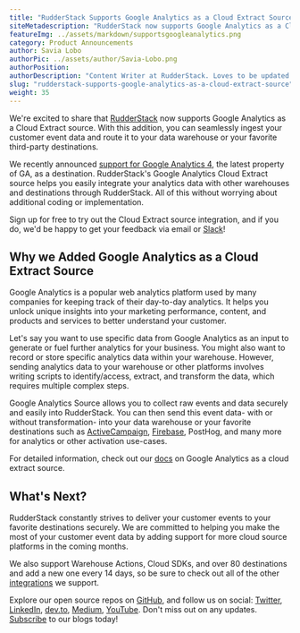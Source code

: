 ```yaml
---
title: "RudderStack Supports Google Analytics as a Cloud Extract Source"
siteMetadescription: "RudderStack now supports Google Analytics as a Cloud Extract source. Seamlessly ingest your customer event data and route it to your data warehouse or your favorite third-party destinations."
featureImg: ../assets/markdown/supportsgoogleanalytics.png
category: Product Announcements
author: Savia Lobo
authorPic: ../assets/author/Savia-Lobo.png
authorPosition: 
authorDescription: "Content Writer at RudderStack. Loves to be updated with the tech happenings around the globe. Loves singing and composing songs. Believes in putting the art in smart."
slug: "rudderstack-supports-google-analytics-as-a-cloud-extract-source"
weight: 35
---
```

We're excited to share that [RudderStack](http://www.rudderstack.com) now supports Google Analytics as a Cloud Extract source. With this addition, you can seamlessly ingest your customer event data and route it to your data warehouse or your favorite third-party destinations. 

We recently announced [support for Google Analytics 4](https://rudderstack.com/blog/rudderstack-adds-support-for-google-analytics-4-as-a-destination), the latest property of GA, as a destination. RudderStack's Google Analytics Cloud Extract source helps you easily integrate your analytics data with other warehouses and destinations through RudderStack. All of this without worrying about additional coding or implementation.

Sign up for free to try out the Cloud Extract source integration, and if you do, we'd be happy to get your feedback via email or [Slack](https://resources.rudderstack.com/join-rudderstack-slack)! 


## Why we Added Google Analytics as a Cloud Extract Source

Google Analytics is a popular web analytics platform used by many companies for keeping track of their day-to-day analytics. It helps you unlock unique insights into your marketing performance, content, and products and services to better understand your customer. 

Let's say you want to use specific data from Google Analytics as an input to generate or fuel further analytics for your business. You might also want to record or store specific analytics data within your warehouse. However, sending analytics data to your warehouse or other platforms involves writing scripts to identify/access, extract, and transform the data, which requires multiple complex steps.

Google Analytics Source allows you to collect raw events and data securely and easily into RudderStack. You can then send this event data- with or without transformation- into your data warehouse or your favorite destinations such as [ActiveCampaign](https://www.activecampaign.com/), [Firebase](https://firebase.google.com/), PostHog, and many more for analytics or other activation use-cases.

For detailed information, check out our [docs](https://docs.rudderstack.com/cloud-extract-sources/google-analytics) on Google Analytics as a cloud extract source.


## What's Next?

RudderStack constantly strives to deliver your customer events to your favorite destinations securely. We are committed to helping you make the most of your customer event data by adding support for more cloud source platforms in the coming months.

We also support Warehouse Actions, Cloud SDKs, and over 80 destinations and add a new one every 14 days, so be sure to check out all of the other [integrations](https://rudderstack.com/integration/) we support. 

Explore our open source repos on [GitHub](https://github.com/rudderlabs), and follow us on social: [Twitter](https://twitter.com/RudderStack), [LinkedIn](https://www.linkedin.com/company/rudderlabs/), [dev.to](https://dev.to/rudderstack), [Medium](https://rudderstack.medium.com/), [YouTube](https://www.youtube.com/channel/UCgV-B77bV_-LOmKYHw8jvBw). Don't miss out on any updates. [Subscribe](https://rudderstack.com/blog/) to our blogs today!
